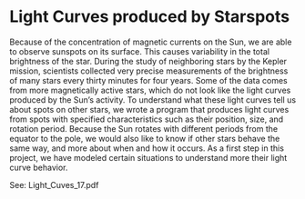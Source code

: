 # Light Curves produced by Starspots

Because of the concentration of magnetic currents on the Sun, we are able to observe sunspots on its surface. 
This causes variability in the total brightness of the star. During the study of neighboring stars by the Kepler 
mission, scientists collected very precise measurements of the brightness of many stars every thirty minutes for four years. 
Some of the data comes from more magnetically active stars, which do not look like the light curves produced by the
Sun’s activity. To understand what these light curves tell us about spots on other stars, we wrote a program that 
produces light curves from spots with specified characteristics such as their position, size, and rotation period.
Because the Sun rotates with different periods from the equator to the pole, we would also like to know if other 
stars behave the same way, and more about when and how it occurs. As a first step in this project, we have 
modeled certain situations to understand more their light curve behavior.

See: Light_Cuves_17.pdf
